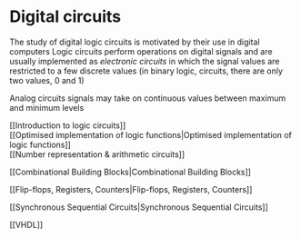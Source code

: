 # Digital circuits
The study of digital logic circuits is motivated by their use in digital computers
Logic circuits perform operations on digital signals and are usually implemented as *electronic circuits* in which the signal values are restricted to a few discrete values (in binary logic, circuits, there are only two values, 0 and 1)

Analog circuits signals may take on continuous values between maximum and minimum levels


[[Introduction to logic circuits]]<br>
[[Optimised implementation of logic functions|Optimised implementation of logic functions]]<br>
[[Number representation & arithmetic circuits]]

[[Combinational Building Blocks|Combinational Building Blocks]]<br>

[[Flip-flops, Registers, Counters|Flip-flops, Registers, Counters]]

[[Synchronous Sequential Circuits|Synchronous Sequential Circuits]]


[[VHDL]]
